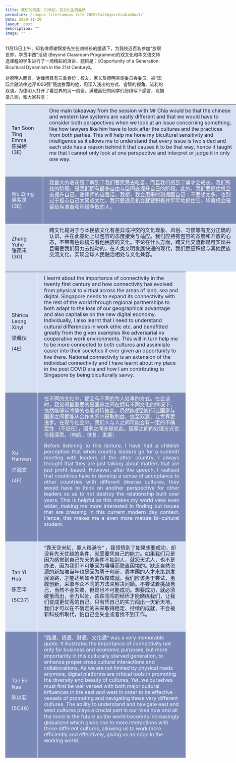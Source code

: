 ```yaml
---
title: 我们的机遇：21世纪，双文化生机盎然
permalink: /campus-life/campus-life-2020/talkbymrchiakimhuat/
date: 2020-11-20
layout: post
description: ""
image: ""
---
```

11月13日上午，知名律师谢锦发先生在刘校长的邀请下，为我校近百名参加“放眼世界，学贯中西”活动 (Beyond Classroom Programme)的双文化和华文语文特选课程的学生进行了一场精彩的演讲，题目是：《Opportunity of a Generation: Bicultural Dynamism in the 21st Century》。

对德明人而言，谢律师具有三重身份：校友、家长及德明咨询委员会委员。被“国际金融法律述评1000强”高度推荐的他，用深入浅出的方式、睿智的视角、流利的双语，为德明人打开了看世界的另一扇窗。满载而归的同学们纷纷写下感言，现摘录几则，和大家共享：

<table width="0" style="box-sizing: border-box; border-collapse: collapse; border-spacing: 0px; margin: 0px; width: 893.333px; border: none;"><tbody style="box-sizing: border-box; margin-bottom: 0px;"><tr style="box-sizing: border-box;"><td width="119" style="box-sizing: border-box; padding: 10px 20px; line-height: 1.2; text-align: left; border-bottom: 1px solid rgb(241, 241, 236); border-right: 1px solid rgb(241, 241, 236); color: rgb(20, 22, 56); background: rgb(213, 224, 242);">Tan Soon Ting Emma<br style="box-sizing: border-box; margin-bottom: 0px;">陈舜婷(3E)</td><td width="626" style="box-sizing: border-box; padding: 10px 20px; line-height: 1.2; text-align: left; border-bottom: 1px solid rgb(241, 241, 236); border-right: 1px solid rgb(241, 241, 236); margin-bottom: 0px; color: rgb(20, 22, 56); background: rgb(213, 224, 242);">One main takeaway from the session with Mr Chia would be that the chinese and western law systems are vastly different and that we would have to consider both perspectives when we look at an issue concerning something, like how lawyers like him have to look after the cultures and the practices from both parties. This will help me hone my bicultural sensitivity and intelligence as it allows me to understand that every issue is two sided and each side has a reason behind it that causes it to be that way, hence it taught me that I cannot only look at one perspective and interpret or judge it in only one way.<p style="box-sizing: border-box; margin: 0px auto 15px; color: rgb(20, 22, 56); text-align: justify; background: rgb(213, 224, 242);"></p><p style="box-sizing: border-box; margin: 0px auto; color: rgb(20, 22, 56); text-align: justify; background: rgb(213, 224, 242);">&nbsp;</p></td></tr><tr style="box-sizing: border-box;"><td width="119" style="box-sizing: border-box; padding: 10px 20px; line-height: 1.2; text-align: left; border-bottom: 1px solid rgb(241, 241, 236); border-right: 1px solid rgb(241, 241, 236); color: rgb(255, 255, 255); background: rgb(123, 137, 182);">Wu Ziling<br style="box-sizing: border-box; margin-bottom: 0px;">吴紫灵(3E)</td><td width="626" style="box-sizing: border-box; padding: 10px 20px; line-height: 1.2; text-align: left; border-bottom: 1px solid rgb(241, 241, 236); border-right: 1px solid rgb(241, 241, 236); margin-bottom: 0px; color: rgb(255, 255, 255); background: rgb(123, 137, 182);">我最大的收获是了解到了我们要愿意去吃苦，而且我们感到了痛才会成长。我们所处的阶段，是我们拥有最多自由与空间去提升自己的阶段。此外，我们要抓住机会去提升自己。谢律师的这番话，我想，我会用来时刻提醒自己：不要想太多，也别过于担心自己太累或太忙。我只要遇见机会就要积极并牢牢地抓住它。毕竟机会是留给有准备和积极争取的人。<p style="box-sizing: border-box; margin: 0px auto 15px; color: rgb(255, 255, 255); text-align: justify; background: rgb(123, 137, 182);"></p><p style="box-sizing: border-box; margin: 0px auto; color: rgb(255, 255, 255); text-align: justify; background: rgb(123, 137, 182);">&nbsp;</p></td></tr><tr style="box-sizing: border-box; margin-bottom: 0px;"><td width="119" style="box-sizing: border-box; padding: 10px 20px; line-height: 1.2; text-align: left; border-bottom: 1px solid rgb(241, 241, 236); border-right: 1px solid rgb(241, 241, 236); color: rgb(20, 22, 56); background: rgb(213, 224, 242);">Zhang Yuhe<br style="box-sizing: border-box; margin-bottom: 0px;">张雨禾(3G)</td><td width="626" style="box-sizing: border-box; padding: 10px 20px; line-height: 1.2; text-align: left; border-bottom: 1px solid rgb(241, 241, 236); border-right: 1px solid rgb(241, 241, 236); margin-bottom: 0px; color: rgb(20, 22, 56); background: rgb(213, 224, 242);">跨文化是对于与本民族文化有差异或冲突的文化现象、风俗、习惯等有充分正确的认识，并在此基础上以包容的态度接受与适应。我们应持有包容的态度和开放的心态，不带有色眼镜去看他民族的文化。不论在什么方面，跨文化交流都是可实现并且需要我们努力去推动的。在人类文明发展快速的现代，我们更应积极与其他民族交流文化，实现全球人民融洽相处与文化兼容。<p style="box-sizing: border-box; margin: 0px auto 15px; color: rgb(20, 22, 56); text-align: justify; background: rgb(213, 224, 242);"></p><p style="box-sizing: border-box; margin: 0px auto; color: rgb(20, 22, 56); text-align: justify; background: rgb(213, 224, 242);">&nbsp;</p></td></tr></tbody></table>

<table style="box-sizing: border-box; border-collapse: collapse; border-spacing: 0px; margin: 0px; width: 893.333px; border: none;"><tbody style="box-sizing: border-box; margin-bottom: 0px;"><tr style="box-sizing: border-box;"><td width="96" style="box-sizing: border-box; padding: 10px 20px; line-height: 1.2; text-align: left; border-bottom: 1px solid rgb(241, 241, 236); border-right: 1px solid rgb(241, 241, 236); color: rgb(20, 22, 56); background: rgb(213, 224, 242);">Shirica Leong Xinyi<p style="box-sizing: border-box; margin: 0px auto 15px; color: rgb(20, 22, 56); text-align: justify; background: rgb(213, 224, 242);"></p><p style="box-sizing: border-box; margin: 0px auto 15px; color: rgb(20, 22, 56); text-align: justify; background: rgb(213, 224, 242);">梁馨仪</p><p style="box-sizing: border-box; margin: 0px auto; color: rgb(20, 22, 56); text-align: justify; background: rgb(213, 224, 242);">(4E)</p></td><td width="470" style="box-sizing: border-box; padding: 10px 20px; line-height: 1.2; text-align: left; border-bottom: 1px solid rgb(241, 241, 236); border-right: 1px solid rgb(241, 241, 236); margin-bottom: 0px; color: rgb(20, 22, 56); background: rgb(213, 224, 242);">I learnt about the importance of connectivity in the twenty first century and how connectivity has evolved from physical to virtual across the areas of land, sea and digital. Singapore needs to expand its connectivity with the rest of the world through regional partnerships to both adapt to the loss of our geographical advantage and also capitalise on the new digital economy. Individually, I also learnt that i need to understand cultural differences in work ethic etc. and benefitted greatly from the given examples like adversarial vs cooperative work environments. This will in turn help me to be more connected to both cultures and assimilate easier into their societies if ever given an opportunity to live there. National connectivity is an extension of the individual connectivity and I have learnt about my place in the post COVID era and how I am contributing to Singapore by being biculturally savvy.<p style="box-sizing: border-box; margin: 0px auto 15px; color: rgb(20, 22, 56); text-align: justify; background: rgb(213, 224, 242);"></p><p style="box-sizing: border-box; margin: 0px auto; color: rgb(20, 22, 56); text-align: justify; background: rgb(213, 224, 242);">&nbsp;</p></td></tr><tr style="box-sizing: border-box;"><td width="96" style="box-sizing: border-box; padding: 10px 20px; line-height: 1.2; text-align: left; border-bottom: 1px solid rgb(241, 241, 236); border-right: 1px solid rgb(241, 241, 236); color: rgb(255, 255, 255); background: rgb(123, 137, 182);">Xu Hanwen<p style="box-sizing: border-box; margin: 0px auto 15px; color: rgb(255, 255, 255); text-align: justify; background: rgb(123, 137, 182);"></p><p style="box-sizing: border-box; margin: 0px auto 15px; color: rgb(255, 255, 255); text-align: justify; background: rgb(123, 137, 182);">许瀚文</p><p style="box-sizing: border-box; margin: 0px auto; color: rgb(255, 255, 255); text-align: justify; background: rgb(123, 137, 182);">(4F)</p></td><td width="470" style="box-sizing: border-box; padding: 10px 20px; line-height: 1.2; text-align: left; border-bottom: 1px solid rgb(241, 241, 236); border-right: 1px solid rgb(241, 241, 236); margin-bottom: 0px; color: rgb(255, 255, 255); background: rgb(123, 137, 182);">在不同的文化中，都会有不同的为人处事的方式。在会谈时，我觉得最重要的是国家之间在拥有不同文化的情况下，依然能够以冷静的态度对待彼此，仍然能想到如何让国家与国家之间都能从合作关系中获取利益，达至双赢，让世界更进步。在现今社会中，我们人与人之间可能会有一定的不确定性 （不信任），国家之间亦是如此。国家之间的处理方式也令我深思。（响应，恢复，发展）<p style="box-sizing: border-box; margin: 0px auto 15px; color: rgb(255, 255, 255); text-align: justify; background: rgb(123, 137, 182);"></p><p style="box-sizing: border-box; margin: 0px auto 15px; color: rgb(255, 255, 255); text-align: justify; background: rgb(123, 137, 182);">Before listening to this lecture, I have had a childish perception that when country leaders go for a summit/ meeting with leaders of the other country, I always thought that they are just talking about matters that are just profit-based. However, after the speech, I realised that countries have to develop a sense of acceptance to other countries with different diverse cultures, they would have to think on another perspective for other leaders so as to not destroy the relationship built over years. This is helpful as this makes my world view even wider, making me more interested in finding out issues that are pressing in this current modern day context. Hence, this makes me a even more mature bi-cultural student.</p><p style="box-sizing: border-box; margin: 0px auto; color: rgb(255, 255, 255); text-align: justify; background: rgb(123, 137, 182);">&nbsp;</p></td></tr><tr style="box-sizing: border-box;"><td width="96" style="box-sizing: border-box; padding: 10px 20px; line-height: 1.2; text-align: left; border-bottom: 1px solid rgb(241, 241, 236); border-right: 1px solid rgb(241, 241, 236); color: rgb(20, 22, 56); background: rgb(213, 224, 242);">Tan Yi Hua<p style="box-sizing: border-box; margin: 0px auto 15px; color: rgb(20, 22, 56); text-align: justify; background: rgb(213, 224, 242);"></p><p style="box-sizing: border-box; margin: 0px auto 15px; color: rgb(20, 22, 56); text-align: justify; background: rgb(213, 224, 242);">陈艺华</p><p style="box-sizing: border-box; margin: 0px auto; color: rgb(20, 22, 56); text-align: justify; background: rgb(213, 224, 242);">(5C37)</p></td><td width="470" style="box-sizing: border-box; padding: 10px 20px; line-height: 1.2; text-align: left; border-bottom: 1px solid rgb(241, 241, 236); border-right: 1px solid rgb(241, 241, 236); margin-bottom: 0px; color: rgb(20, 22, 56); background: rgb(213, 224, 242);">“靠天空米缸，靠人粮满仓” ，我领悟到了如果想要成功，却没有先天优越的条件，就需要凭自己的能力。如果我们只是因为感觉到自己先天的条件不如别人，就怨天尤人，也不是办法，因为我们不可能因为嚷嚷而脱离困境的。缺乏自然资源的新加坡当年也是因为勇于创新，靠本国的人才来策划发展道路，才能达到如今的辉煌成就。我们应该勇于尝试，勇敢创新，采取与众不同的方法来解决问题。不尝试着挑战自己，当然不会失败，但是也不可能成功。想要成功，就必须破茧而出，全力以赴，跌跌闯闯的经历才能磨练我们，让我们变成更优秀的自己。只有凭自己的实力闯出一天新天地，我们才可以在不确定的未来取得稳定、持续的成就，不会被新科技所取代，怕自己会失业或者找不到工作。<p style="box-sizing: border-box; margin: 0px auto 15px; color: rgb(20, 22, 56); text-align: justify; background: rgb(213, 224, 242);"></p><p style="box-sizing: border-box; margin: 0px auto; color: rgb(20, 22, 56); text-align: justify; background: rgb(213, 224, 242);">&nbsp;</p></td></tr><tr style="box-sizing: border-box; margin-bottom: 0px;"><td width="96" style="box-sizing: border-box; padding: 10px 20px; line-height: 1.2; text-align: left; border-bottom: 1px solid rgb(241, 241, 236); border-right: 1px solid rgb(241, 241, 236); color: rgb(255, 255, 255); background: rgb(123, 137, 182);">Tan Ee Naa<p style="box-sizing: border-box; margin: 0px auto 15px; color: rgb(255, 255, 255); text-align: justify; background: rgb(123, 137, 182);"></p><p style="box-sizing: border-box; margin: 0px auto 15px; color: rgb(255, 255, 255); text-align: justify; background: rgb(123, 137, 182);">陈以若</p><p style="box-sizing: border-box; margin: 0px auto; color: rgb(255, 255, 255); text-align: justify; background: rgb(123, 137, 182);">(5C46)</p></td><td width="470" style="box-sizing: border-box; padding: 10px 20px; line-height: 1.2; text-align: left; border-bottom: 1px solid rgb(241, 241, 236); border-right: 1px solid rgb(241, 241, 236); margin-bottom: 0px; color: rgb(255, 255, 255); background: rgb(123, 137, 182);">”路通、货通、财通、文化通“ was a very memorable quote. It illustrates the importance of connectivity not only for business and economic purposes, but more importantly in this culturally starved generation, to enhance proper cross cultural interactions and collaborations. As we are not limited by physical roads anymore, digital platforms are critical tools in promoting the diversity and beauty of cultures. Yet, we ourselves must first be well versed with both major cultural influences in the east and west in order to be effective vessels of promoting and navigating these very different cultures. The ability to understand and navigate east and west cultures plays a crucial part in our lives now and all the more in the future as the world becomes increasingly globalized which gives rise to more interactions with these different cultures, allowing us to work more efficiently and effectively, giving us an edge in the working world.<p style="box-sizing: border-box; margin: 0px auto 15px; color: rgb(255, 255, 255); text-align: justify; background: rgb(123, 137, 182);"></p><p style="box-sizing: border-box; margin: 0px auto; color: rgb(255, 255, 255); text-align: justify; background: rgb(123, 137, 182);">&nbsp;</p></td></tr></tbody></table>